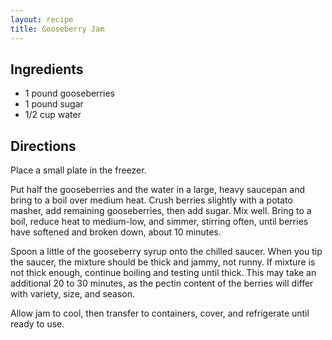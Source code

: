 ```yaml
---
layout: recipe
title: Gooseberry Jam
---
```


## Ingredients

* 1 pound gooseberries
* 1 pound sugar
* 1/2 cup water

## Directions

Place a small plate in the freezer.

Put half the gooseberries and the water in a large, heavy saucepan and
bring to a boil over medium heat. Crush berries slightly with a potato
masher, add remaining gooseberries, then add sugar. Mix well. Bring to a
boil, reduce heat to medium-low, and simmer, stirring often, until
berries have softened and broken down, about 10 minutes.

Spoon a little of the gooseberry syrup onto the chilled saucer. When you
tip the saucer, the mixture should be thick and jammy, not runny. If
mixture is not thick enough, continue boiling and testing until thick.
This may take an additional 20 to 30 minutes, as the pectin content of
the berries will differ with variety, size, and season.

Allow jam to cool, then transfer to containers, cover, and refrigerate
until ready to use.
